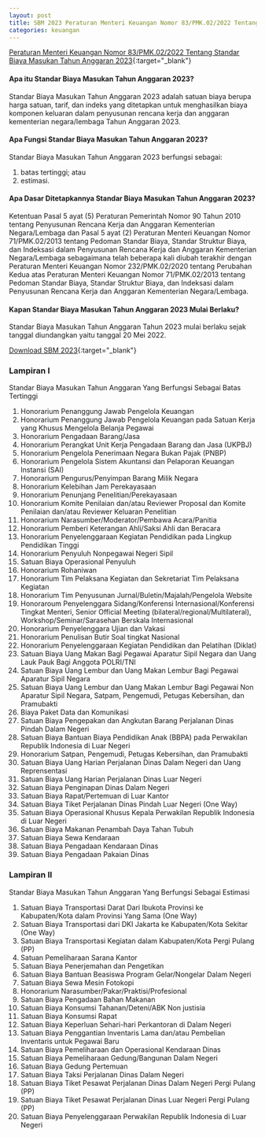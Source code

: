 ```yaml
---
layout: post
title: SBM 2023 Peraturan Menteri Keuangan Nomor 83/PMK.02/2022 Tentang Standar Biaya Masukan Tahun Anggaran 2023
categories: keuangan
---
```


[Peraturan Menteri Keuangan Nomor 83/PMK.02/2022 Tentang Standar Biaya Masukan Tahun Anggaran 2023](https://drive.google.com/file/d/1E7dBSV1cZGMQCWfVuKfwCuzBQ-tRs2oD/view){:target="_blank"}

#### Apa itu Standar Biaya Masukan Tahun Anggaran 2023?

Standar Biaya Masukan Tahun Anggaran 2023 adalah satuan biaya berupa harga satuan, tarif, dan indeks yang ditetapkan untuk menghasilkan biaya komponen keluaran dalam penyusunan rencana kerja dan anggaran kementerian negara/lembaga Tahun Anggaran 2023.

#### Apa Fungsi Standar Biaya Masukan Tahun Anggaran 2023?

Standar Biaya Masukan Tahun Anggaran 2023 berfungsi sebagai:
1. batas tertinggi; atau
2. estimasi.

#### Apa Dasar Ditetapkannya Standar Biaya Masukan Tahun Anggaran 2023?

Ketentuan Pasal 5 ayat (5) Peraturan Pemerintah Nomor 90 Tahun 2010 tentang Penyusunan Rencana Kerja dan Anggaran Kementerian Negara/Lembaga dan Pasal 5 ayat (2) Peraturan Menteri Keuangan Nomor 71/PMK.02/2013 tentang Pedoman Standar Biaya, Standar Struktur Biaya, dan Indeksasi dalam Penyusunan Rencana Kerja dan Anggaran Kementerian Negara/Lembaga sebagaimana telah beberapa kali diubah terakhir dengan Peraturan Menteri Keuangan Nomor 232/PMK.02/2020 tentang Perubahan Kedua atas Peraturan Menteri Keuangan Nomor 71/PMK.02/2013 tentang Pedoman Standar Biaya, Standar Struktur Biaya, dan Indeksasi dalam Penyusunan Rencana Kerja dan Anggaran Kementerian Negara/Lembaga.

#### Kapan Standar Biaya Masukan Tahun Anggaran 2023 Mulai Berlaku?

Standar Biaya Masukan Tahun Anggaran Tahun 2023 mulai berlaku sejak tanggal diundangkan yaitu tanggal 20 Mei 2022.

[Download SBM 2023](https://drive.google.com/file/d/1E7dBSV1cZGMQCWfVuKfwCuzBQ-tRs2oD/view){:target="_blank"}


### Lampiran I

Standar Biaya Masukan Tahun Anggaran Yang Berfungsi Sebagai Batas Tertinggi

1. Honorarium Penanggung Jawab Pengelola Keuangan
2. Honorarium Penanggung Jawab Pengelola Keuangan pada Satuan Kerja yang Khusus Mengelola Belanja Pegawai
3. Honorarium Pengadaan Barang/Jasa
4. Honorarium Perangkat Unit Kerja Pengadaan Barang dan Jasa (UKPBJ)
5. Honorarium Pengelola Penerimaan Negara Bukan Pajak (PNBP)
6. Honorarium Pengelola Sistem Akuntansi dan Pelaporan Keuangan Instansi (SAI)
7. Honorarium Pengurus/Penyimpan Barang Milik Negara
8. Honorarium Kelebihan Jam Perekayasaan
9. Honorarium Penunjang Penelitian/Perekayasaan
10. Honorarium Komite Penilaian dan/atau Reviewer Proposal dan Komite Penilaian dan/atau Reviewer Keluaran Penelitian
11. Honorarium Narasumber/Moderator/Pembawa Acara/Panitia
12. Honorarium Pemberi Keterangan Ahli/Saksi Ahli dan Beracara
13. Honorarium Penyelenggaraan Kegiatan Pendidikan pada Lingkup Pendidikan Tinggi
14. Honorarium Penyuluh Nonpegawai Negeri Sipil
15. Satuan Biaya Operasional Penyuluh
16. Honorarium Rohaniwan
17. Honorarium Tim Pelaksana Kegiatan dan Sekretariat Tim Pelaksana Kegiatan
18. Honorarium Tim Penyusunan Jurnal/Buletin/Majalah/Pengelola Website
19. Honoraroum Penyelenggara Sidang/Konferensi Internasional/Konferensi Tingkat Menteri, Senior Official Meeting (bilateral/regional/Multilateral), Workshop/Seminar/Sarasehan Berskala Internasional
20. Honorarium Penyelenggara Ujian dan Vakasi
21. Honorarium Penulisan Butir Soal tingkat Nasional
22. Honorarium Penyelenggaraan Kegiatan Pendidikan dan Pelatihan (Diklat)
23. Satuan Biaya Uang Makan Bagi Pegawai Aparatur Sipil Negara dan Uang Lauk Pauk Bagi Anggota POLRI/TNI
24. Satuan Biaya Uang Lembur dan Uang Makan Lembur Bagi Pegawai Aparatur Sipil Negara
25. Satuan Biaya Uang Lembur dan Uang Makan Lembur Bagi Pegawai Non Aparatur Sipil Negara, Satpam, Pengemudi, Petugas Kebersihan, dan Pramubakti
26. Biaya Paket Data dan Komunikasi
27. Satuan Biaya Pengepakan dan Angkutan Barang Perjalanan Dinas Pindah Dalam Negeri
28. Satuan Biaya Bantuan Biaya Pendidikan Anak (BBPA) pada Perwakilan Republik Indonesia di Luar Negeri
29. Honorarium Satpan, Pengemudi, Petugas Kebersihan, dan Pramubakti
30. Satuan Biaya Uang Harian Perjalanan Dinas Dalam Negeri dan Uang Reprensentasi
31. Satuan Biaya Uang Harian Perjalanan Dinas Luar Negeri
32. Satuan Biaya Penginapan Dinas Dalam Negeri
33. Satuan Biaya Rapat/Pertemuan di Luar Kantor
34. Satuan Biaya Tiket Perjalanan Dinas Pindah Luar Negeri (One Way)
35. Satuan Biaya Operasional Khusus Kepala Perwakilan Republik Indonesia di Luar Negeri
36. Satuan Biaya Makanan Penambah Daya Tahan Tubuh
37. Satuan Biaya Sewa Kendaraan
38. Satuan Biaya Pengadaan Kendaraan Dinas
39. Satuan Biaya Pengadaan Pakaian Dinas

### Lampiran II

Standar Biaya Masukan Tahun Anggaran Yang Berfungsi Sebagai Estimasi

1. Satuan Biaya Transportasi Darat Dari Ibukota Provinsi ke Kabupaten/Kota dalam Provinsi Yang Sama (One Way)
2. Satuan Biaya Transportasi dari DKI Jakarta ke Kabupaten/Kota Sekitar (One Way)
3. Satuan Biaya Transportasi Kegiatan dalam Kabupaten/Kota Pergi Pulang (PP)
4. Satuan Pemeliharaan Sarana Kantor
5. Satuan Biaya Penerjemahan dan Pengetikan
6. Satuan Biaya Bantuan Beasiswa Program Gelar/Nongelar Dalam Negeri
7. Satuan Biaya Sewa Mesin Fotokopi
8. Honorarium Narasumber/Pakar/Praktisi/Profesional
9. Satuan Biaya Pengadaan Bahan Makanan
10. Satuan Biaya Konsumsi Tahanan/Deteni/ABK Non justisia
11. Satuan Biaya Konsumsi Rapat
12. Satuan Biaya Keperluan Sehari-hari Perkantoran di Dalam Negeri
13. Satuan Biaya Penggantian Inventaris Lama dan/atau Pembelian Inventaris untuk Pegawai Baru
14. Satuan Biaya Pemeliharaan dan Operasional Kendaraan Dinas
15. Satuan Biaya Pemeliharaan Gedung/Bangunan Dalam Negeri
16. Satuan Biaya Gedung Pertemuan
17. Satuan Biaya Taksi Perjalanan Dinas Dalam Negeri
18. Satuan Biaya Tiket Pesawat Perjalanan Dinas Dalam Negeri Pergi Pulang (PP)
19. Satuan Biaya Tiket Pesawat Perjalanan Dinas Luar Negeri Pergi Pulang (PP)
20. Satuan Biaya Penyelenggaraan Perwakilan Republik Indonesia di Luar Negeri